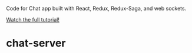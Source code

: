Code for Chat app built with React, Redux, Redux-Saga, and web sockets. 

[Watch the full tutorial!](https://youtu.be/x_fHXt9V3zQ)
# chat-server
